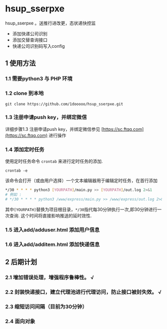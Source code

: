 # **hsup_sserpxe**

hsup_sserpxe 。送推行进改更，态状递快控监

- 添加快递公司识别
- 添加交替查询接口
- 快递公司识别码写入config

## 1 使用方法

### 1.1 需要python3 与 PHP 环境

### 1.2 clone 到本地

``` url
git clone https://github.com/1dooooo/hsup_sserpxe.git
```

### 1.3 注册申请push key，并绑定微信

详细步骤1.3 注册申请push key，并绑定微信参见  [https://sc.ftqq.com](https://sc.ftqq.com) 进行操作

### 1.4 添加定时任务

使用定时任务命令 `crontab` 来进行定时任务的添加.
``` shell
crontab -e  
```

该命令会打开（或由用户选择）一个文本编辑器用于编辑定时任务，在首行添加
``` sh
*/30 * * * * python3 [YOURPATH]/main.py >> [YOURPATH]/out.log 2>&1
# 例如 : 
# */30 * * * * python3 /www/express/main.py >> /www/express/out.log 2>&1
```
其中`[YOURPATH]`替换为项目根目录，`*/30`指代每30分钟执行一次,即30分钟进行一次查询. 这个时间将直接影响推送的延时效性.

### 1.5 进入add/adduser.html 添加用户信息

### 1.6 进入add/additem.html 添加快递信息



## 2 后期计划

### 2.1 增加错误处理，增强程序鲁棒性。 √
### 2.2 封装快递接口，建立代理池进行代理访问，防止接口被封失效。 √
### 2.3 缩短访问间隔（目前为30分钟） 
### 2.4 面向对象